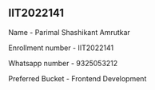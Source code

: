 

## IIT2022141

Name - Parimal Shashikant Amrutkar

Enrollment number - IIT2022141

Whatsapp number - 9325053212

Preferred Bucket - Frontend Development 

